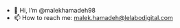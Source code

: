 - 👋 Hi, I’m @malekhamadeh98
- 📫 How to reach me: malek.hamadeh@lelabodigital.com

<!---
malekhamadeh98/malekhamadeh98 is a ✨ special ✨ repository because its `README.md` (this file) appears on your GitHub profile.
You can click the Preview link to take a look at your changes.
--->
